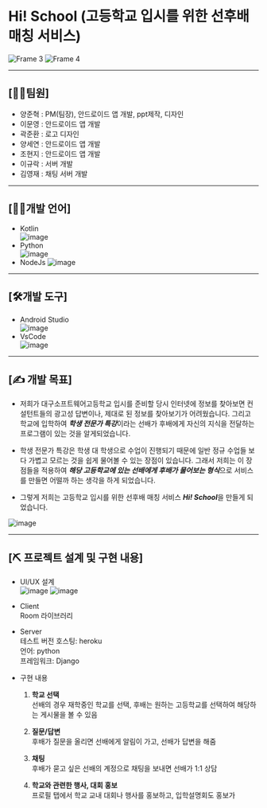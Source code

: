# Hi! School (고등학교 입시를 위한 선후배 매칭 서비스)
![Frame 3](https://user-images.githubusercontent.com/56965398/104407081-2c3b1880-55a4-11eb-8df1-60d831e22af2.png)
![Frame 4](https://user-images.githubusercontent.com/56965398/104407113-3fe67f00-55a4-11eb-9587-2681240126a1.png)   

------------

## [👩‍👨‍팀원]
- 양준혁 : PM(팀장), 안드로이드 앱 개발, ppt제작, 디자인
- 이문영 : 안드로이드 앱 개발
- 곽준환 : 로고 디자인
- 양세연 : 안드로이드 앱 개발
- 조현지 : 안드로이드 앱 개발
- 이규락 : 서버 개발
- 김영재 : 채팅 서버 개발   

------------

## [👨‍💻개발 언어]
- Kotlin   
![image](https://user-images.githubusercontent.com/56965398/104442284-30812900-55d8-11eb-9a62-6e0a3662ee78.png)
- Python   
![image](https://user-images.githubusercontent.com/56965398/104442484-776f1e80-55d8-11eb-9235-60caee092883.png)
- NodeJs
![image](https://user-images.githubusercontent.com/56965398/104442609-a7b6bd00-55d8-11eb-9789-9dbca9e8d3ae.png)      

------------    

## [🛠개발 도구]
- Android Studio  
![image](https://user-images.githubusercontent.com/56965398/104442860-0419dc80-55d9-11eb-9e18-37877e1c49e1.png)
- VsCode  
![image](https://user-images.githubusercontent.com/56965398/104442943-1d228d80-55d9-11eb-9808-112595d5913d.png)     

------------ 

## [✍ 개발 목표]
- 저희가 대구소프트웨어고등학교 입시를 준비할 당시 인터넷에 정보를 찾아보면 컨설턴트들의 광고성 답변이나, 제대로 된 정보를 찾아보기가 어려웠습니다. 그리고 학교에 입학하여 ***학생 전문가 특강***이라는 선배가 후배에게 자신의 지식을 전달하는 프로그램이 있는 것을 알게되었습니다.    

- 학생 전문가 특강은 학생 대 학생으로 수업이 진행되기 때문에 일반 정규 수업들 보다 가볍고 모르는 것을 쉽게 물어볼 수 있는 장점이 있습니다. 그래서 저희는 이 장점들을 적용하여 ***해당 고등학교에 있는 선배에게 후배가 물어보는 형식***으로 서비스를 만들면 어떨까 하는 생각을 하게 되었습니다.     

- 그렇게 저희는 고등학교 입시를 위한 선후배 매칭 서비스 ***Hi! School***을 만들게 되었습니다.   

![image](https://user-images.githubusercontent.com/56965398/104444169-c4ec8b00-55da-11eb-915f-d31a1a2d0147.png)   

------------
   
## [⛏ 프로젝트 설계 및 구현 내용]   
- UI/UX 설계   
![image](https://user-images.githubusercontent.com/56965398/104445149-206b4880-55dc-11eb-8e4e-ec8912934d97.png)
![image](https://user-images.githubusercontent.com/56965398/104445548-940d5580-55dc-11eb-9dd8-3dfbebaf2347.png)
- Client  
Room 라이브러리  

- Server  
테스트 버전 호스팅: heroku  
언어: python  
프레임워크: Django  

- 구현 내용
  1. **학교 선택**  
    선배의 경우 재학중인 학교를 선택, 후배는 원하는 고등학교를 선택하여 해당하는 게시물을 볼 수 있음  
    
  2. **질문/답변**  
    후배가 질문을 올리면 선배에게 알림이 가고, 선배가 답변을 해줌  
    
  3. **채팅**  
    후배가 묻고 싶은 선배의 계정으로 채팅을 보내면 선배가 1:1 상담  
    
  4. **학교와 관련한 행사, 대회 홍보**  
    프로필 탭에서 학교 교내 대회나 행사를 홍보하고, 입학설명회도 홍보가   
    
